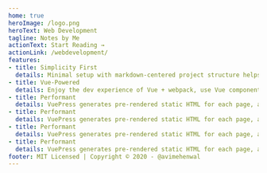 ```yaml
---
home: true
heroImage: /logo.png
heroText: Web Development
tagline: Notes by Me
actionText: Start Reading →
actionLink: /webdevelopment/
features:
- title: Simplicity First
  details: Minimal setup with markdown-centered project structure helps you focus on writing.
- title: Vue-Powered
  details: Enjoy the dev experience of Vue + webpack, use Vue components in markdown, and develop custom themes with Vue.
- title: Performant
  details: VuePress generates pre-rendered static HTML for each page, and runs as an SPA once a page is loaded.
- title: Performant
  details: VuePress generates pre-rendered static HTML for each page, and runs as an SPA once a page is loaded.
- title: Performant
  details: VuePress generates pre-rendered static HTML for each page, and runs as an SPA once a page is loaded.
- title: Performant
  details: VuePress generates pre-rendered static HTML for each page, and runs as an SPA once a page is loaded.
footer: MIT Licensed | Copyright © 2020 - @avimehenwal
---
```


<posts />
<SimpleNewsletter/>
